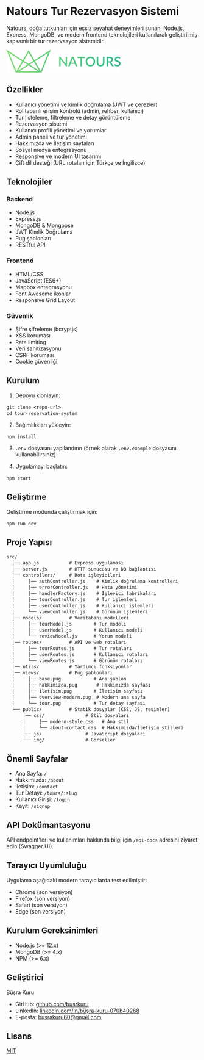 # Natours Tur Rezervasyon Sistemi

Natours, doğa tutkunları için eşsiz seyahat deneyimleri sunan, Node.js, Express, MongoDB, ve modern frontend teknolojileri kullanılarak geliştirilmiş kapsamlı bir tur rezervasyon sistemidir.

![Natours Logo](./src/public/img/logo-green.png)

## Özellikler

- Kullanıcı yönetimi ve kimlik doğrulama (JWT ve çerezler)
- Rol tabanlı erişim kontrolü (admin, rehber, kullanıcı)
- Tur listeleme, filtreleme ve detay görüntüleme
- Rezervasyon sistemi
- Kullanıcı profili yönetimi ve yorumlar
- Admin paneli ve tur yönetimi
- Hakkımızda ve İletişim sayfaları
- Sosyal medya entegrasyonu
- Responsive ve modern UI tasarımı
- Çift dil desteği (URL rotaları için Türkçe ve İngilizce)

## Teknolojiler

### Backend
- Node.js
- Express.js
- MongoDB & Mongoose
- JWT Kimlik Doğrulama
- Pug şablonları
- RESTful API

### Frontend
- HTML/CSS
- JavaScript (ES6+)
- Mapbox entegrasyonu
- Font Awesome ikonlar
- Responsive Grid Layout

### Güvenlik
- Şifre şifreleme (bcryptjs)
- XSS koruması
- Rate limiting
- Veri sanitizasyonu
- CSRF koruması
- Cookie güvenliği

## Kurulum

1. Depoyu klonlayın:
```
git clone <repo-url>
cd tour-reservation-system
```

2. Bağımlılıkları yükleyin:
```
npm install
```

3. `.env` dosyasını yapılandırın (örnek olarak `.env.example` dosyasını kullanabilirsiniz)

4. Uygulamayı başlatın:
```
npm start
```

## Geliştirme

Geliştirme modunda çalıştırmak için:
```
npm run dev
```

## Proje Yapısı

```
src/
  │── app.js           # Express uygulaması
  │── server.js        # HTTP sunucusu ve DB bağlantısı
  │── controllers/     # Rota işleyicileri
  |     │── authController.js    # Kimlik doğrulama kontrolleri
  |     │── errorController.js   # Hata yönetimi
  |     │── handlerFactory.js    # İşleyici fabrikaları
  |     │── tourController.js    # Tur işlemleri
  |     │── userController.js    # Kullanıcı işlemleri
  |     └── viewController.js    # Görünüm işlemleri
  │── models/          # Veritabanı modelleri
  |     │── tourModel.js        # Tur modeli
  |     │── userModel.js        # Kullanıcı modeli
  |     └── reviewModel.js      # Yorum modeli
  │── routes/          # API ve web rotaları
  |     │── tourRoutes.js       # Tur rotaları
  |     │── userRoutes.js       # Kullanıcı rotaları
  |     └── viewRoutes.js       # Görünüm rotaları
  │── utils/           # Yardımcı fonksiyonlar
  │── views/           # Pug şablonları
  |     │── base.pug            # Ana şablon
  |     │── hakkimizda.pug       # Hakkımızda sayfası
  |     │── iletisim.pug        # İletişim sayfası
  |     │── overview-modern.pug  # Modern ana sayfa
  |     └── tour.pug            # Tur detay sayfası
  └── public/          # Statik dosyalar (CSS, JS, resimler)
      │── css/               # Stil dosyaları
      |     │── modern-style.css   # Ana stil
      |     └── about-contact.css  # Hakkımızda/İletişim stilleri
      │── js/                # JavaScript dosyaları
      └── img/               # Görseller
```

## Önemli Sayfalar

- Ana Sayfa: `/` 
- Hakkımızda: `/about`
- İletişim: `/contact`
- Tur Detayı: `/tours/:slug`
- Kullanıcı Girişi: `/login`
- Kayıt: `/signup`

## API Dokümantasyonu

API endpoint'leri ve kullanımları hakkında bilgi için `/api-docs` adresini ziyaret edin (Swagger UI).

## Tarayıcı Uyumluluğu

Uygulama aşağıdaki modern tarayıcılarda test edilmiştir:
- Chrome (son versiyon)
- Firefox (son versiyon)
- Safari (son versiyon)
- Edge (son versiyon)

## Kurulum Gereksinimleri

- Node.js (>= 12.x)
- MongoDB (>= 4.x)
- NPM (>= 6.x)

## Geliştirici

Büşra Kuru
- GitHub: [github.com/busrkuru](https://github.com/busrkuru)
- LinkedIn: [linkedin.com/in/büşra-kuru-070b40268](https://www.linkedin.com/in/büşra-kuru-070b40268/)
- E-posta: busrakuru60@gmail.com

## Lisans

[MIT](LICENSE)
